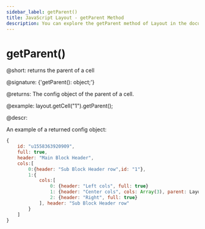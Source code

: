 ```yaml
---
sidebar_label: getParent()
title: JavaScript Layout - getParent Method 
description: You can explore the getParent method of Layout in the documentation of the DHTMLX JavaScript UI library. Browse developer guides and API reference, try out code examples and live demos, and download a free 30-day evaluation version of DHTMLX Suite.
---
```


# getParent()

@short: returns the parent of a cell

@signature: {'getParent(): object;'}

@returns:
The config object of the parent of a cell.

@example:
layout.getCell("1").getParent();

@descr:

An example of a returned config object:

~~~js
{
	id: "u1558363920909",
    full: true,
    header: "Main Block Header",
    cols:[
    	0:{header: "Sub Block Header row",id: "1"},
        1:{ 
        	cols:[
        		0: {header: "Left cols", full: true}
				1: {header: "Center cols", cols: Array(3), parent: Layout, full: true}
				2: {header: "Right", full: true}		        
        	], header: "Sub Block Header row"        
        }
    ]
}
~~~
